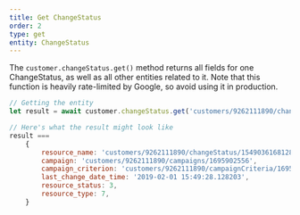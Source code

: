 ```yaml
---
title: Get ChangeStatus
order: 2
type: get
entity: ChangeStatus
---
```


The `customer.changeStatus.get()` method returns all fields for one ChangeStatus, as well as all other entities related to it. Note that this function is heavily rate-limited by Google, so avoid using it in production.

```javascript
// Getting the entity
let result = await customer.changeStatus.get('customers/9262111890/changeStatus/1549036168128203-6-1695902556-30000')

// Here's what the result might look like
result ===
    {
        resource_name: 'customers/9262111890/changeStatus/1549036168128203-6-1695902556-30000',
        campaign: 'customers/9262111890/campaigns/1695902556',
        campaign_criterion: 'customers/9262111890/campaignCriteria/1695902556~30000',
        last_change_date_time: '2019-02-01 15:49:28.128203',
        resource_status: 3,
        resource_type: 7,
    }
```
